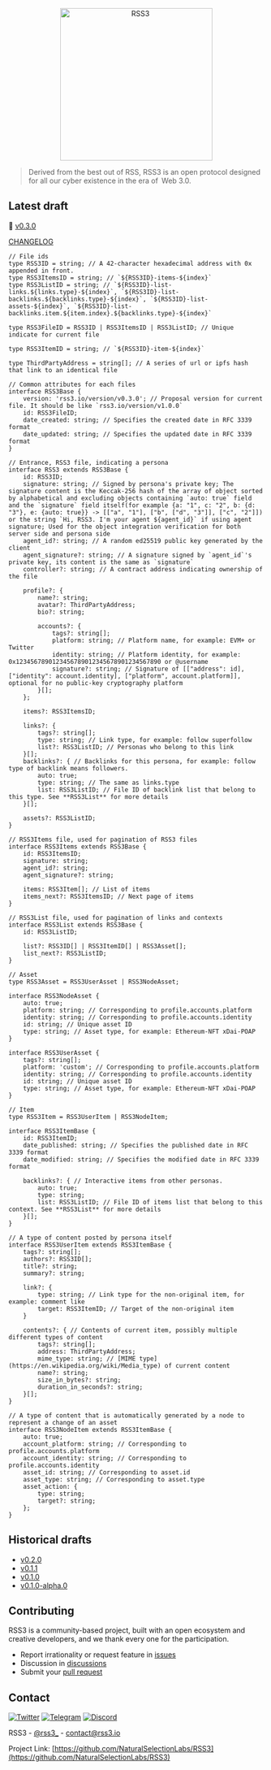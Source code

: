 <p align="center">
  <p align="center">
    <img src="https://rss3.mypinata.cloud/ipfs/QmUG6H3Z7D5P511shn7sB4CPmpjH5uZWu4m5mWX7U3Gqbu" alt="RSS3" width="300">
  </p>
</p>

> Derived from the best out of RSS, RSS3 is an open protocol designed for all our cyber existence in the era of Web 3.0.

## Latest draft

🎉 [v0.3.0](https://github.com/NaturalSelectionLabs/RSS3/blob/main/versions/v0.3.0.md)

[CHANGELOG](https://github.com/NaturalSelectionLabs/RSS3/blob/main/CHANGELOG.md)

```tsx
// File ids
type RSS3ID = string; // A 42-character hexadecimal address with 0x appended in front.
type RSS3ItemsID = string; // `${RSS3ID}-items-${index}`
type RSS3ListID = string; // `${RSS3ID}-list-links.${links.type}-${index}`, `${RSS3ID}-list-backlinks.${backlinks.type}-${index}`, `${RSS3ID}-list-assets-${index}`, `${RSS3ID}-list-backlinks.item.${item.index}.${backlinks.type}-${index}`

type RSS3FileID = RSS3ID | RSS3ItemsID | RSS3ListID; // Unique indicate for current file

type RSS3ItemID = string; // `${RSS3ID}-item-${index}`

type ThirdPartyAddress = string[]; // A series of url or ipfs hash that link to an identical file

// Common attributes for each files
interface RSS3Base {
    version: 'rss3.io/version/v0.3.0'; // Proposal version for current file. It should be like `rss3.io/version/v1.0.0`
    id: RSS3FileID;
    date_created: string; // Specifies the created date in RFC 3339 format
    date_updated: string; // Specifies the updated date in RFC 3339 format
}

// Entrance, RSS3 file, indicating a persona
interface RSS3 extends RSS3Base {
    id: RSS3ID;
    signature: string; // Signed by persona's private key; The signature content is the Keccak-256 hash of the array of object sorted by alphabetical and excluding objects containing `auto: true` field and the `signature` field itself(for example {a: "1", c: "2", b: {d: "3"}, e: {auto: true}} -> [["a", "1"], ["b", ["d", "3"]], ["c", "2"]]) or the string `Hi, RSS3. I'm your agent ${agent_id}` if using agent signature; Used for the object integration verification for both server side and persona side
    agent_id?: string; // A random ed25519 public key generated by the client
    agent_signature?: string; // A signature signed by `agent_id`'s private key, its content is the same as `signature`
    controller?: string; // A contract address indicating ownership of the file

    profile?: {
        name?: string;
        avatar?: ThirdPartyAddress;
        bio?: string;

        accounts?: {
            tags?: string[];
            platform: string; // Platform name, for example: EVM+ or Twitter
            identity: string; // Platform identity, for example: 0x1234567890123456789012345678901234567890 or @username
            signature?: string; // Signature of [["address": id], ["identity": account.identity], ["platform", account.platform]], optional for no public-key cryptography platform
        }[];
    };

    items?: RSS3ItemsID;

    links?: {
        tags?: string[];
        type: string; // Link type, for example: follow superfollow
        list?: RSS3ListID; // Personas who belong to this link
    }[];
    backlinks?: { // Backlinks for this persona, for example: follow type of backlink means followers.
        auto: true;
        type: string; // The same as links.type
        list: RSS3ListID; // File ID of backlink list that belong to this type. See **RSS3List** for more details
    }[];

    assets?: RSS3ListID;
}

// RSS3Items file, used for pagination of RSS3 files
interface RSS3Items extends RSS3Base {
    id: RSS3ItemsID;
    signature: string;
    agent_id?: string;
    agent_signature?: string;

    items: RSS3Item[]; // List of items
    items_next?: RSS3ItemsID; // Next page of items
}

// RSS3List file, used for pagination of links and contexts
interface RSS3List extends RSS3Base {
    id: RSS3ListID;

    list?: RSS3ID[] | RSS3ItemID[] | RSS3Asset[];
    list_next?: RSS3ListID;
}

// Asset
type RSS3Asset = RSS3UserAsset | RSS3NodeAsset;

interface RSS3NodeAsset {
    auto: true;
    platform: string; // Corresponding to profile.accounts.platform
    identity: string; // Corresponding to profile.accounts.identity
    id: string; // Unique asset ID
    type: string; // Asset type, for example: Ethereum-NFT xDai-POAP
}

interface RSS3UserAsset {
    tags?: string[];
    platform: 'custom'; // Corresponding to profile.accounts.platform
    identity: string; // Corresponding to profile.accounts.identity
    id: string; // Unique asset ID
    type: string; // Asset type, for example: Ethereum-NFT xDai-POAP
}

// Item
type RSS3Item = RSS3UserItem | RSS3NodeItem;

interface RSS3ItemBase {
    id: RSS3ItemID;
    date_published: string; // Specifies the published date in RFC 3339 format
    date_modified: string; // Specifies the modified date in RFC 3339 format

    backlinks?: { // Interactive items from other personas.
        auto: true;
        type: string;
        list: RSS3ListID; // File ID of items list that belong to this context. See **RSS3List** for more details
    }[];
}

// A type of content posted by persona itself
interface RSS3UserItem extends RSS3ItemBase {
    tags?: string[];
    authors?: RSS3ID[];
    title?: string;
    summary?: string;

    link?: {
        type: string; // Link type for the non-original item, for example: comment like
        target: RSS3ItemID; // Target of the non-original item
    }

    contents?: { // Contents of current item, possibly multiple different types of content
        tags?: string[];
        address: ThirdPartyAddress;
        mime_type: string; // [MIME type](https://en.wikipedia.org/wiki/Media_type) of current content
        name?: string;
        size_in_bytes?: string;
        duration_in_seconds?: string;
    }[];
}

// A type of content that is automatically generated by a node to represent a change of an asset
interface RSS3NodeItem extends RSS3ItemBase {
    auto: true;
    account_platform: string; // Corresponding to profile.accounts.platform
    account_identity: string; // Corresponding to profile.accounts.identity
    asset_id: string; // Corresponding to asset.id
    asset_type: string; // Corresponding to asset.type
    asset_action: {
        type: string;
        target?: string;
    };
}
```

## Historical drafts

- [v0.2.0](https://github.com/NaturalSelectionLabs/RSS3/blob/main/versions/v0.2.0.md)
- [v0.1.1](https://github.com/NaturalSelectionLabs/RSS3/blob/main/versions/v0.1.1.md)
- [v0.1.0](https://github.com/NaturalSelectionLabs/RSS3/blob/main/versions/v0.1.0.md)
- [v0.1.0-alpha.0](https://github.com/NaturalSelectionLabs/RSS3/blob/main/versions/v0.1.0-alpha.0.md)

## Contributing

RSS3 is a community-based project, built with an open ecosystem and creative developers, and we thank every one for the participation.

- Report irrationality or request feature in [issues](https://github.com/NaturalSelectionLabs/RSS3/issues)
- Discussion in [discussions](https://github.com/NaturalSelectionLabs/RSS3/discussions)
- Submit your [pull request](https://github.com/NaturalSelectionLabs/RSS3/pulls)

## Contact

[![Twitter][twitter-shield]][twitter-url]
[![Telegram][telegram-shield]][telegram-url]
[![Discord][discord-shield]][discord-url]

RSS3 - [@rss3_](https://twitter.com/rss3_) - contact@rss3.io

Project Link: [https://github.com/NaturalSelectionLabs/RSS3](https://github.com/NaturalSelectionLabs/RSS3)

[twitter-shield]: https://img.shields.io/twitter/follow/RSS3_?style=flat-square&logo=twitter
[twitter-url]: https://twitter.com/rss3_
[telegram-shield]: https://img.shields.io/badge/Telegram-Channel-blue?style=flat-square&logo=telegram
[telegram-url]: https://t.me/joinchat/jhhncmdayvNlMDgx
[discord-shield]: https://img.shields.io/badge/Discord-Server-blueviolet?style=flat-square&logo=discord
[discord-url]: https://bit.ly/3aSYvPA
